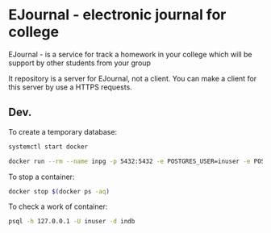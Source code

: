 # EJournal - electronic journal for college

EJournal - is a service for track a homework in your college which will be support by other students from your group

It repository is a server for EJournal, not a client. You can make a client for this server by use a HTTPS requests.
## Dev.
To create a temporary database:
```bash
systemctl start docker
```
```bash
docker run --rm --name inpg -p 5432:5432 -e POSTGRES_USER=inuser -e POSTGRES_PASSWORD=inpasswd -e POSTGRES_DB=indb -d postgres:13.6
```
To stop a container:
```bash
docker stop $(docker ps -aq)
```
To check a work of container:
```bash
psql -h 127.0.0.1 -U inuser -d indb